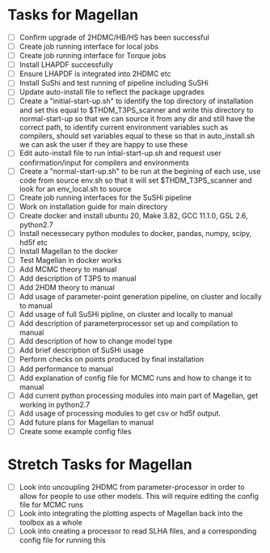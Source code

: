 # Tasks for Magellan 

- [ ] Confirm upgrade of 2HDMC/HB/HS has been successful
- [ ] Create job running interface for local jobs
- [ ] Create job running interface for Torque jobs
- [ ] Install LHAPDF successfully
- [ ] Ensure LHAPDF is integrated into 2HDMC etc
- [ ] Install SuShi and test running of pipeline including SuSHi
- [ ] Update auto-install file to reflect the package upgrades
- [ ] Create a "initial-start-up.sh" to identify the top directory of installation and set this equal to $THDM_T3PS_scanner and write this directory to normal-start-up so that we can source it from any dir and still have the correct path, to identify current environment variables such as compilers, should set variables equal to these so that in auto_install.sh we can ask the user if they are happy to use these
- [ ] Edit auto-install file to run intial-start-up.sh and request user confirmation/input for compilers and environments
- [ ] Create a "normal-start-up.sh" to be run at the begining of each use, use code from source env.sh so that it will set $THDM_T3PS_scanner and look for an env_local.sh to source
- [ ] Create job running interfaces for the SuSHi pipeline
- [ ] Work on installation guide for main directory
- [ ] Create docker and install ubuntu 20, Make 3.82, GCC 11.1.0, GSL 2.6, python2.7
- [ ] Install necessecary python modules to docker, pandas, numpy, scipy, hd5f etc
- [ ] Install Magellan to the docker
- [ ] Test Magellan in docker works
- [ ] Add MCMC theory to manual
- [ ] Add description of T3PS to manual
- [ ] Add 2HDM theory to manual
- [ ] Add usage of parameter-point generation pipeline, on cluster and locally to manual
- [ ] Add usage of full SuSHi pipline, on cluster and locally to manual
- [ ] Add description of parameterprocessor set up and compilation to manual
- [ ] Add description of how to change model type
- [ ] Add brief description of SuSHi usage
- [ ] Perform checks on points produced by final installation
- [ ] Add performance to manual
- [ ] Add explanation of config file for MCMC runs and how to change it to manual
- [ ] Add current python processing modules into main part of Magellan, get working in python2.7
- [ ] Add usage of processing modules to get csv or hd5f output.
- [ ] Add future plans for Magellan to manual
- [ ] Create some example config files

# Stretch Tasks for Magellan

- [ ] Look into uncoupling 2HDMC from parameter-processor in order to allow for people to use other models. This will require editing the config file for MCMC runs
- [ ] Look into integrating the plotting aspects of Magellan back into the toolbox as a whole
- [ ] Look into creating a processor to read SLHA files, and a corresponding config file for running this